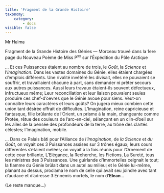```yaml
---
title: 'Fragment de la Grande Histoire'
taxonomy:
    category:
        - docs
visible: false
---
```


<div class="author">Mr Halma</div>  

<span class="title">Fragment de la Grande Histoire des Génies — Morceau trouvé dans la 1ere page du Nouveau Poème de Miss P<sup>xx</sup> sur l’Éxpédition du Pôle Arctique</span> 
  
... Et ces Puissances étaient au nombre de trois, le *Goût*, la *Science* et l’*Imagination*. Dans les vastes domaines du Génie, elles étaient chargées d’emplois différents. Une rivalité invétéré les divisait, elles ne pouvaient se souffrir, et travaillaient chacune à part, sans demander ni prêter secours aux autres puissances. Aussi leurs travaux étaient-ils souvent défectueux, infructueux même; Leur reconciliation et leur liaison pouvaient seules produire ces chef-d’oevres que le Génie avoue pour siens. Veut-on connaître leurs caractères et leurs goûts? On jugera mieux combien cette union tant désirée offrait de difficultes. L’Imagination, reine capricieuse et fantasque, fille brûlante de l’Orient, un prisme à la main, changeante comme Protée, rêtue des couleurs de l’arc-en-ciel, sélançant en un clin-d’oeil sur les aîles de la pensée des profondeurs de la terre, au trône des clartés cèlestes; l’Imagination, mobile.  
  
... Dans ce Palais bâti pour l’Alliance de *l’Imagination*, de *la Science* et *du Goût*, on voyait ces 3 Puissances assises sur 3 trônes égaux; leurs cours différentes s’etaient mèlées; on voyait à la fois réunis pour l’Ornement de cette cour brillante, L’Elégance, la Recherche, les Fictions, La Sureté, tous les ministres des 3 Puissances. Une guirlande d’Immortelles ceignait le tout; la flamme du Génie brûlait dans un autel au milieu; et le Génie lui-même, planant au dessus, proclama le nom de celle qui avait seu joindre avec tant d’audace et d’adresse 3 Ennemis mortels, le nom d’**Elean**...  
  
(Le reste manque...)  